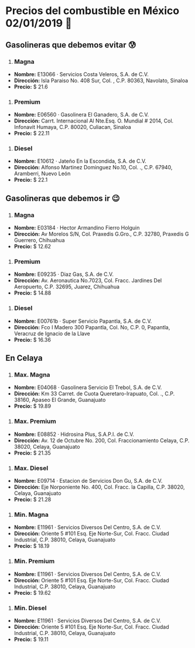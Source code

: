 # Precios del combustible en México 02/01/2019 :car:

## Gasolineras que debemos evitar :cold_sweat:
1. ### Magna
  * **Nombre:** E13066 · Servicios Costa Veleros, S.A. de C.V.
  * **Dirección:** Isla Paraiso No. 408 Sur, Col. , C.P. 80363, Navolato, Sinaloa
  * **Precio:** $ 21.6

1. ### Premium
  * **Nombre:** E06560 · Gasolinera El Ganadero, S.A. de C.V.
  * **Dirección:** Carrt. Internacional Al Nte.Esq. O. Mundial # 2014, Col. Infonavit Humaya, C.P. 80020, Culiacan, Sinaloa
  * **Precio:** $ 22.11

1. ### Diesel
  * **Nombre:** E10612 · Jateño En la Escondida, S.A. de C.V.
  * **Dirección:** Alfonso Martinez Dominguez No.10, Col. ., C.P. 67940, Aramberri, Nuevo León
  * **Precio:** $ 22.1


## Gasolineras que debemos ir :wink:
1. ### Magna
  * **Nombre:** E03184 · Hector Armandino Fierro Holguin
  * **Dirección:** Av Morelos S/N, Col. Praxedis G.Gro., C.P. 32780, Praxedis G Guerrero, Chihuahua
  * **Precio:** $ 12.62

1. ### Premium
  * **Nombre:** E09235 · Diaz Gas, S.A. de C.V.
  * **Dirección:** Av. Aeronautica No.7023, Col. Fracc. Jardines Del Aeropuerto, C.P. 32695, Juarez, Chihuahua
  * **Precio:** $ 14.88

1. ### Diesel
  * **Nombre:** E00761b · Super Servicio Papantla, S.A. de C.V.
  * **Dirección:** Fco I Madero 300 Papantla, Col. No, C.P. 0, Papantla, Veracruz de Ignacio de la Llave
  * **Precio:** $ 16.36


## En Celaya
1. ### Max. Magna
  * **Nombre:** E04068 · Gasolinera Servicio El Trebol, S.A. de C.V.
  * **Dirección:** Km 33 Carret. de Cuota Queretaro-Irapuato, Col. ., C.P. 38160, Apaseo El Grande, Guanajuato
  * **Precio:** $ 19.89

1. ### Max. Premium
  * **Nombre:** E08852 · Hidrosina Plus, S.A.P.I. de C.V.
  * **Dirección:** Av. 12 de Octubre No. 200, Col. Fraccionamiento Celaya, C.P. 38020, Celaya, Guanajuato
  * **Precio:** $ 21.35

1. ### Max. Diesel
  * **Nombre:** E09714 · Estacion de Servicios Don Gu, S.A. de C.V.
  * **Dirección:** Eje Norponiente No. 400, Col. Fracc. la Capilla, C.P. 38020, Celaya, Guanajuato
  * **Precio:** $ 21.28

1. ### Min. Magna
  * **Nombre:** E11961 · Servicios Diversos Del Centro, S.A. de C.V.
  * **Dirección:** Oriente 5 #101 Esq. Eje Norte-Sur, Col. Fracc. Ciudad Industrial, C.P. 38010, Celaya, Guanajuato
  * **Precio:** $ 18.19

1. ### Min. Premium
  * **Nombre:** E11961 · Servicios Diversos Del Centro, S.A. de C.V.
  * **Dirección:** Oriente 5 #101 Esq. Eje Norte-Sur, Col. Fracc. Ciudad Industrial, C.P. 38010, Celaya, Guanajuato
  * **Precio:** $ 19.62

1. ### Min. Diesel
  * **Nombre:** E11961 · Servicios Diversos Del Centro, S.A. de C.V.
  * **Dirección:** Oriente 5 #101 Esq. Eje Norte-Sur, Col. Fracc. Ciudad Industrial, C.P. 38010, Celaya, Guanajuato
  * **Precio:** $ 19.11